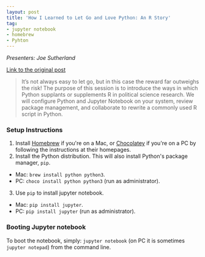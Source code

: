 ```yaml
---
layout: post
title: 'How I Learned to Let Go and Love Python: An R Story'
tag:
- jupyter notebook
- homebrew
- Pyhton
---
```


*Presenters: Joe Sutherland*

[Link to the original post](http://jlsutherland.com/essential-hacking/2016/09/22/jupyter-notebook.html)

> It’s not always easy to let go, but in this case the reward far outweighs the risk! The purpose of this session is to introduce the ways in which Python supplants or supplements R in political science research. We will configure Python and Jupyter Notebook on your system, review package management, and collaborate to rewrite a commonly used R script in Python.

### Setup Instructions

1. Install [Homebrew](http://brew.sh) if you're on a Mac, or [Chocolatey](https://chocolatey.org/) if you're on a PC by following the instructions at their homepages.
2. Install the Python distribution. This will also install Python's package manager, `pip`.
  * Mac: `brew install python python3`.
  * PC: `choco install python python3` (run as administrator).
3. Use `pip` to install jupyter notebook.
  * Mac: `pip install jupyter`.
  * PC: `pip install jupyter` (run as administrator).

### Booting Jupyter notebook

To boot the notebook, simply: `jupyter notebook` (on PC it is sometimes `jupyter notepad`) from the command line.

